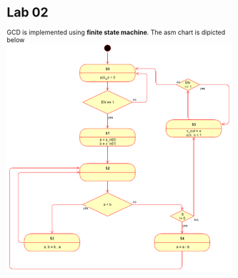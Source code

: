 # Lab 02
GCD is implemented using **finite state machine**. The asm chart is dipicted below
![Image of ASM Chart](img/gcm_fsm_digram.png)